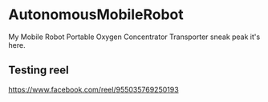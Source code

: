 # AutonomousMobileRobot

My  Mobile Robot Portable Oxygen Concentrator Transporter sneak peak it's here.

## Testing reel
https://www.facebook.com/reel/955035769250193


